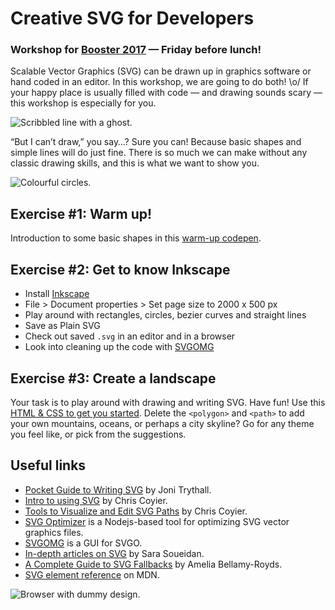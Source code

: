 # Creative SVG for Developers

### Workshop for [Booster 2017](https://www.boosterconf.no/talks/860) — Friday before lunch!

Scalable Vector Graphics (SVG) can be drawn up in graphics software or hand coded in an editor. In this workshop, we are going to do both! \o/ If your happy place is usually filled with code — and drawing sounds scary — this workshop is especially for you.

![Scribbled line with a ghost.](https://cdn.rawgit.com/bring/booster2017-svg/master/scary.svg)

“But I can’t draw,” you say…? Sure you can! Because basic shapes and simple lines will do just fine. There is so much we can make without any classic drawing skills, and this is what we want to show you.

![Colourful circles.](https://cdn.rawgit.com/bring/booster2017-svg/master/circles.svg)

## Exercise #1: Warm up!

Introduction to some basic shapes in this
[warm-up codepen](http://codepen.io/elisabethirg/pen/cf1b662d258fcc495c765a6e5b7ef3ad).

## Exercise #2: Get to know Inkscape

* Install [Inkscape](http://inkscape.org/)
* File > Document properties > Set page size to 2000 x 500 px
* Play around with rectangles, circles, bezier curves and straight lines
* Save as Plain SVG
* Check out saved `.svg` in an editor and in a browser
* Look into cleaning up the code with [SVGOMG](https://jakearchibald.github.io/svgomg/)

## Exercise #3: Create a landscape

Your task is to play around with drawing and writing SVG. Have fun! Use this [HTML & CSS to get you started](https://bring.github.io/booster2017-svg/). Delete the `<polygon>` and `<path>` to add your own mountains, oceans, or perhaps a city skyline? Go for any theme you feel like, or pick from the suggestions.

## Useful links

* [Pocket Guide to Writing SVG](http://svgpocketguide.com/book/) by Joni Trythall.
* [Intro to using SVG](https://css-tricks.com/using-svg/) by Chris Coyier.
* [Tools to Visualize and Edit SVG Paths](https://css-tricks.com/tools-visualize-edit-svg-paths-kinda/) by Chris Coyier.
* [SVG Optimizer](https://github.com/svg/svgo) is a Nodejs-based tool for optimizing SVG vector graphics files.
* [SVGOMG](https://jakearchibald.github.io/svgomg/) is a GUI for SVGO.
* [In-depth articles on SVG](https://sarasoueidan.com/tags/svg/) by Sara Soueidan.
* [A Complete Guide to SVG Fallbacks](https://css-tricks.com/a-complete-guide-to-svg-fallbacks/) by Amelia Bellamy-Royds.
* [SVG element reference](https://developer.mozilla.org/en-US/docs/Web/SVG/Element) on MDN.

![Browser with dummy design.](https://cdn.rawgit.com/bring/booster2017-svg/master/browser.svg)
